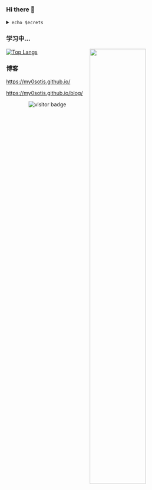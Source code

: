 ### Hi there 👋

<details>
  <summary>
    <code>echo $ecrets</code>
  </summary>

  <br />

  ```
  I am a graduate student of Zhejiang University in computer science.
  ```
</details>

### 学习中...

<img align="right" width="55%" src="https://github-readme-stats.vercel.app/api?username=my0sotis&bg_color=30,e96443,904e95&title_color=fff&text_color=fff&hide=contribs,prs">

[![Top Langs](https://github-readme-stats.vercel.app/api/top-langs/?username=my0sotis&layout=compact&hide=asp.net,html&count_private=true)](https://github.com/anuraghazra/github-readme-stats)



### 博客

https://my0sotis.github.io/

https://my0sotis.github.io/blog/

<!-- 访客 -->
<p align="center">
  <img src="https://visitor-badge.glitch.me/badge?page_id=my0sotis.my0sotis" alt="visitor badge"/>
</p>

